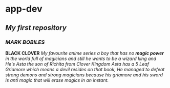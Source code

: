 # app-dev
## *My first repository*
### *MARK BOBILES*

**BLACK CLOVER** *My favourite anime series a boy that has no **magic power** in the world full of magicians and still 
he wants to be a wizard king and He's Asta the son of Richita from Clover Kingdom Asta has a 5 Leaf Griamore which means 
a devil resides on that book, He managed to defeat strong demons and strong magicians because his griamore and his sword is anti 
magic that will erase magics in an instant.*

